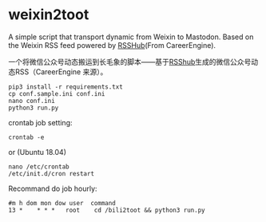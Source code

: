 # weixin2toot

A simple script that transport dynamic from Weixin to Mastodon. Based on the Weixin RSS feed powered by [RSSHub](https://rsshub.app/)(From CareerEngine).

一个将微信公众号动态搬运到长毛象的脚本——基于[RSShub](https://rsshub.app/)生成的微信公众号动态RSS（CareerEngine 来源）。




```
pip3 install -r requirements.txt
cp conf.sample.ini conf.ini
nano conf.ini
python3 run.py
```

crontab job setting:
```
crontab -e
```
or (Ubuntu 18.04)
```
nano /etc/crontab
/etc/init.d/cron restart
```

Recommand do job hourly:
```
#m h dom mon dow user  command
13 *    * * *   root    cd /bili2toot && python3 run.py
```
